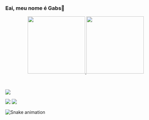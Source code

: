 ### Eai, meu nome é Gabs👋


<div align="center">
  <a href="https://github.com/Gabri3lBatista">
  <img height="180em" src="https://github-readme-stats.vercel.app/api?username=Gabri3lBatista&show_icons=true&theme=dracula&include_all_commits=true&count_private=true"/>
  <img height="180em" src="https://github-readme-stats.vercel.app/api/top-langs/?username=Gabri3lBatista&layout=compact&langs_count=7&theme=dracula"/>
</div>
<div style="display: inline_block"><br>
  
</div>
  
  ##
 
<div> 

  <a href="https://instagram.com/Gabri3l.Batista" target="_blank"><img src="https://img.shields.io/badge/-Instagram-%23E4405F?style=for-the-badge&logo=instagram&logoColor=white" target="_blank"></a>

  <a href = "mailto:gabri3l.batista@gmail.com"><img src="https://img.shields.io/badge/-Gmail-%23333?style=for-the-badge&logo=gmail&logoColor=white" target="_blank"></a>
  <a href="https://www.linkedin.com/in/gabriel-batista1/" target="_blank"><img src="https://img.shields.io/badge/-LinkedIn-%230077B5?style=for-the-badge&logo=linkedin&logoColor=white" target="_blank"></a> 
 
  ![Snake animation](https://github.com/Gabri3lBatista/Gabri3lBatista/blob/output/github-contribution-grid-snake.svg)
 
</div>

